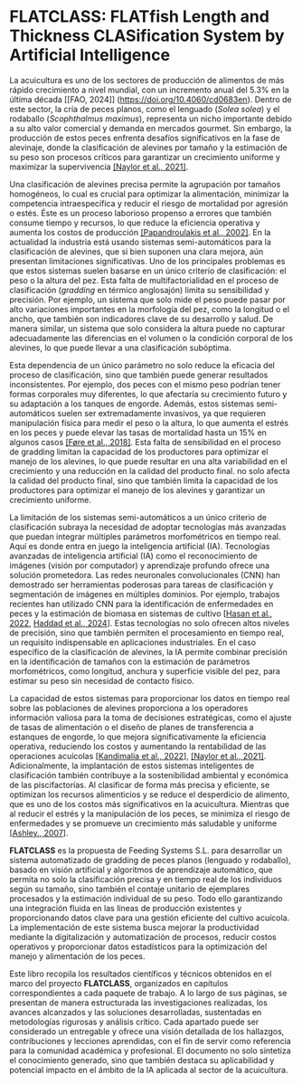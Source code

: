 # FLATCLASS: FLATfish Length and Thickness CLASification System by Artificial Intelligence

La acuicultura es uno de los sectores de producción de alimentos de más rápido crecimiento a nivel mundial, con un incremento anual del 5.3% en la última década [[FAO, 2024]] (https://doi.org/10.4060/cd0683en). Dentro de este sector, la cría de peces planos, como el lenguado (*Solea solea*) y el rodaballo (*Scophthalmus maximus*), representa un
nicho importante debido a su alto valor comercial y demanda en mercados gourmet. Sin embargo, la producción de estos peces enfrenta desafíos significativos en la fase de alevinaje, donde la clasificación
de alevines por tamaño y la estimación de su peso son procesos críticos para garantizar un crecimiento uniforme y maximizar la supervivencia [[Naylor et al., 2021]](https://doi.org/10.1038/s41586-021-03308-6).

Una clasificación de alevines precisa permite la agrupación por tamaños homogéneos, lo cual es crucial para optimizar la alimentación, minimizar la competencia intraespecífica y reducir el riesgo de mortalidad por agresión o estés. Éste es un proceso laborioso propenso a errores que también consume tiempo y recursos, lo que reduce la eficiencia operativa y aumenta los costos de producción [[Papandroulakis et al., 2002]](https://doi.org/10.1016/S0144-8609(01)00091-7). En la actualidad la industria está usando sistemas semi-automáticos para la clasificación de alevines, que si bien suponen una clara mejora, aún presentan limitaciones significativas. Uno de los principales problemas es que estos sistemas suelen basarse en un único criterio de clasificación: el peso o la altura del pez. Esta falta de multifactorialidad en el proceso de clasificación (*gradding* en térmico anglosajón) limita su sensibilidad y precisión. Por ejemplo, un sistema que solo mide el peso puede pasar por alto variaciones importantes en la morfología del pez, como la longitud o el ancho, que también son indicadores clave de su desarrollo y salud. De manera similar, un sistema que solo considera la altura puede no capturar adecuadamente las diferencias en el volumen o la condición corporal de los alevines, lo que puede llevar a una clasificación subóptima.

Esta dependencia de un único parámetro no solo reduce la eficacia del proceso de clasificación, sino que también puede generar resultados inconsistentes. Por ejemplo, dos peces con el mismo peso podrían tener formas corporales muy diferentes, lo que afectaría su crecimiento futuro y su adaptación a los tanques de engorde. Además, estos sistemas semi-automáticos suelen ser extremadamente invasivos, ya que requieren manipulación física para medir el peso o la altura, lo que aumenta el estrés en los peces y puede elevar las tasas de mortalidad hasta un 15% en algunos casos [[Føre et al., 2018]](https://doi.org/10.1016/j.biosystemseng.2017.10.014). Esta falta de sensibilidad en el proceso de gradding limitan la capacidad de los productores para optimizar el manejo de los alevines, lo que puede resultar en una alta variabilidad en el crecimiento y una reducción en la calidad del producto final. no solo afecta la calidad del producto final, sino que también limita la capacidad de los productores para optimizar el manejo de los alevines y garantizar un crecimiento uniforme.

La limitación de los sistemas semi-automáticos a un único criterio de clasificación subraya la necesidad de adoptar tecnologías más avanzadas que puedan integrar múltiples parámetros morfométricos en tiempo real. Aquí es donde entra en juego la inteligencia artificial (IA). Tecnologías avanzadas de inteligencia artificial (IA) como el reconocimiento de imágenes (visión por computador) y aprendizaje profundo ofrece una solución prometedora. Las redes neuronales convolucionales (CNN) han demostrado ser herramientas poderosas para tareas de clasificación y segmentación de imágenes en múltiples dominios. Por ejemplo, trabajos recientes han utilizado CNN para la identificación de enfermedades en peces y la estimación de biomasa en sistemas de cultivo [[Hasan et al., 2022](https://doi.org/10.22075/ijnaa.2022.5839), [Haddad et al., 2024](https://www.researchgate.net/publication/384679490_A_Convolutional_Neural_Network_Approach_for_Precision_Fish_Disease_Detection)]. Estas tecnologías no solo ofrecen altos niveles de precisión, sino que también permiten el procesamiento en tiempo real, un requisito indispensable en aplicaciones industriales. En el caso específico de la clasificación de alevines, la IA permite combinar precisión en la identificación de tamaños con la estimación de parámetros morfométricos, como longitud, anchura y superficie visible del pez, para estimar su peso sin necesidad de contacto físico.

La capacidad de estos sistemas para proporcionar los datos en tiempo real sobre las poblaciones de alevines proporciona a los operadores información valiosa para la toma de decisiones estratégicas, como el ajuste de tasas de alimentación o el diseño de planes de transferencia a estanques de engorde, lo que mejora significativamente la eficiencia operativa, reduciendo los costos y aumentando la rentabilidad de las operaciones acuícolas [[Kandimalia et al., 2022](https://doi.org/10.3389/fmars.2021.823173)], [[Naylor et al., 2021]](https://doi.org/10.1038/s41586-021-03308-6). Adicionalmente, la implantación de estos sistemas inteligentes de clasificación también contribuye a la sostenibilidad ambiental y económica de las piscifactorías. Al clasificar de forma más precisa y eficiente, se optimizan los recursos alimenticios y se reduce el desperdicio de alimento, que es uno de los costos más significativos en la acuicultura. Mientras que al reducir el estrés y la manipulación de los peces, se minimiza el riesgo de enfermedades y se promueve un crecimiento más saludable y uniforme [[Ashley., 2007](https://doi.org/10.1016/j.applanim.2006.09.001)].

**FLATCLASS** es la propuesta de Feeding Systems S.L. para desarrollar un sistema automatizado de gradding de peces planos (lenguado y rodaballo), basado en visión artificial y algoritmos de aprendizaje automático, que permita no solo la clasificación precisa y en tiempo real de los individuos según su tamaño, sino también el contaje unitario de ejemplares procesados y la estimación individual de su peso. Todo ello garantizando una integración fluida en las líneas de producción existentes y proporcionando datos clave para una gestión eficiente del cultivo acuícola. La implementación de este sistema busca mejorar la productividad mediante la digitalización y automatización de procesos, reducir costos operativos y proporcionar datos estadísticos para la optimización del manejo y alimentación de los peces.

Este libro recopila los resultados científicos y técnicos obtenidos en el marco del proyecto **FLATCLASS**, organizados en capítulos correspondientes a cada paquete de trabajo. A lo largo de sus páginas, se presentan de manera estructurada las investigaciones realizadas, los avances alcanzados y las soluciones desarrolladas, sustentadas en metodologías rigurosas y análisis crítico. Cada apartado puede ser considerado un entregable y ofrece una visión detallada de los hallazgos, contribuciones y lecciones aprendidas, con el fin de servir como referencia para la comunidad académica y profesional. El documento no solo sintetiza el conocimiento generado, sino que también destaca su aplicabilidad y potencial impacto en el ámbito de la IA aplicada al sector de la acuicultura.
